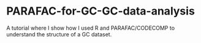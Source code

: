 # PARAFAC-for-GC-GC-data-analysis
A tutorial where I show how I used R and PARAFAC/CODECOMP to understand the structure of a GC dataset.
